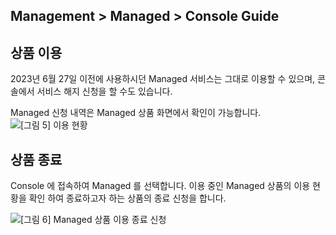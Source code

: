 ## Management > Managed > Console Guide

## 상품 이용
2023년 6월 27일 이전에 사용하시던 Managed 서비스는 그대로 이용할 수 있으며, 콘솔에서 서비스 해지 신청을 할 수도 있습니다.

Managed 신청 내역은 Managed 상품 화면에서 확인이 가능합니다. 
![[그림 5] 이용 현황](http://static.toastoven.net/prod_managed/managed_5.jpg)

## 상품 종료 
Console 에 접속하여 Managed 를 선택합니다.
이용 중인 Managed 상품의 이용 현황을 확인 하여 종료하고자 하는 상품의 종료 신청을 합니다. 

![[그림 6] Managed 상품 이용 종료 신청](http://static.toastoven.net/prod_managed/managed_6.jpg)
